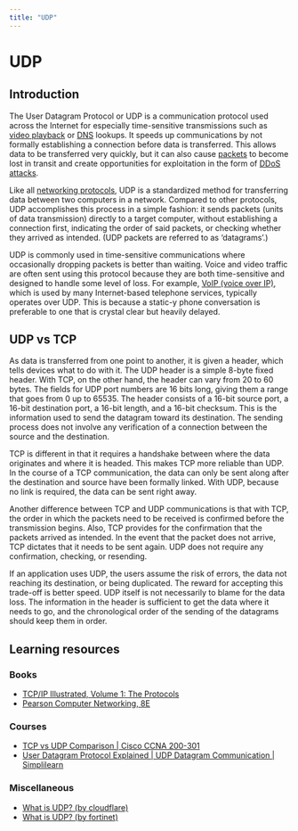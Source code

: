 ```yaml
---
title: "UDP"
---
```


# UDP

## Introduction

The User Datagram Protocol or UDP is a communication protocol used  across the Internet for especially time-sensitive transmissions such as [video playback](https://www.cloudflare.com/learning/video/what-is-streaming/) or [DNS](https://www.cloudflare.com/learning/dns/what-is-dns/) lookups. It speeds up communications by not formally establishing a connection before data is transferred. This allows data to be  transferred very quickly, but it can also cause [packets](https://www.cloudflare.com/learning/network-layer/what-is-a-packet/) to become lost in transit and create opportunities for exploitation in the form of [DDoS attacks](https://www.cloudflare.com/learning/ddos/what-is-a-ddos-attack/).

Like all [networking protocols](https://www.cloudflare.com/learning/network-layer/what-is-a-protocol/), UDP is a standardized method for transferring data between two computers in a network. Compared to other protocols, UDP accomplishes  this process in a simple fashion: it sends packets (units of data  transmission) directly to a target computer, without establishing a  connection first, indicating the order of said packets, or checking  whether they arrived as intended. (UDP packets are referred to as  ‘datagrams’.)

UDP is commonly used in time-sensitive communications where  occasionally dropping packets is better than waiting. Voice and video  traffic are often sent using this protocol because they are both  time-sensitive and designed to handle some level of loss. For example, [VoIP (voice over IP)](https://www.cloudflare.com/learning/video/what-is-voip/), which is used by many Internet-based telephone services, typically  operates over UDP. This is because a static-y phone conversation is  preferable to one that is crystal clear but heavily delayed.



## UDP vs TCP

As data is transferred from one point to another, it is given a  header, which tells devices what to do with it. The UDP header is a  simple 8-byte fixed header. With TCP, on the other hand, the header can  vary from 20 to 60 bytes. The fields for UDP port numbers are 16 bits  long, giving them a range that goes from 0 up to 65535. The header  consists of a 16-bit source port, a 16-bit destination port, a 16-bit  length, and a 16-bit checksum. This is the information used to send the  datagram toward its destination. The sending process does not involve  any verification of a connection between the source and the destination.

TCP is different in that it requires a handshake between where the  data originates and where it is headed. This makes TCP more reliable  than UDP. In the course of a TCP communication, the data can only be  sent along after the destination and source have been formally linked.  With UDP, because no link is required, the data can be sent right away.

Another difference between TCP and UDP communications is that with  TCP, the order in which the packets need to be received is confirmed  before the transmission begins. Also, TCP provides for the confirmation  that the packets arrived as intended. In the event that the packet does  not arrive, TCP dictates that it needs to be sent again. UDP does not  require any confirmation, checking, or resending.

If an application uses UDP, the users assume the risk of errors, the  data not reaching its destination, or being duplicated. The reward for  accepting this trade-off is better speed. UDP itself is not necessarily  to blame for the data loss. The information in the header is sufficient  to get the data where it needs to go, and the chronological order of the sending of the datagrams should keep them in order. 

## Learning resources

### Books

- [TCP/IP Illustrated, Volume 1: The Protocols](https://a.co/d/f06tDW5)
- [Pearson Computer Networking, 8E](https://www.amazon.com/TCP-Guide-Comprehensive-Illustrated-Protocols/dp/159327047X)

### Courses

- [TCP vs UDP Comparison | Cisco CCNA 200-301](https://www.youtube.com/watch?v=cA9ZJdqzOoU&pp=ygUMd2hhdCBpcyB1ZHAg)
- [User Datagram Protocol Explained | UDP Datagram Communication | Simplilearn](https://youtu.be/HMKC3RSUuJg?si=8uLUUfjiDGJBG3YA)

### Miscellaneous

- [What is UDP? (by cloudflare)](https://www.cloudflare.com/learning/ddos/glossary/user-datagram-protocol-udp/)
- [What is UDP? (by fortinet)](https://www.fortinet.com/resources/cyberglossary/user-datagram-protocol-udp)

